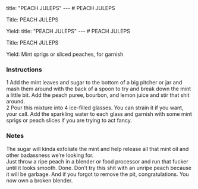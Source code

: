 <!DOCTYPE HTML PUBLIC "-//W3C//DTD HTML 4.0 Transitional//EN">
<html>
  <head>
  title: "PEACH JULEPS"
---
# PEACH JULEPS<link rel='stylesheet' href='style.css' type='text/css'><meta http-equiv="Content-Style-Stype" content="text/css">
     <meta http-equiv="Content-Type" content="text/html;charset=utf-8">
     </head><body><div class="recipe" itemscope itemtype="http://schema.org/Recipe"><div class='header'><p class="title"><span class="label">Title:</span> <span itemprop="name">PEACH JULEPS</span></p>
<p class="yields"><span class="label">Yield:</span> <span it<!DOCTYPE HTML PUBLIC "-//W3C//DTD HTML 4.0 Transitional//EN">
<html>
  <head>
  title: "PEACH JULEPS"
---
# PEACH JULEPS<link rel='stylesheet' href='style.css' type='text/css'><meta http-equiv="Content-Style-Stype" content="text/css">
     <meta http-equiv="Content-Type" content="text/html;charset=utf-8">
     </head><body><div class="recipe" itemscope itemtype="http://schema.org/Recipe"><div class='header'><p class="title"><span class="label">Title:</span> <span itemprop="name">PEACH JULEPS</span></p>
<p class="yields"><span class="label">Yield:</span> <span itngredients">Mint sprigs or sliced peaches, for garnish </li>
</ul>
</div>
<div class="instructions"><h3 class="Instructions">Instructions</h3><div itemprop="recipeInstructions"><p>1 Add the mint leaves and sugar to the bottom of a big pitcher or jar and mash them around with the back of a spoon to try and break down the mint a little bit. Add the peach puree, bourbon, and lemon juice and stir that shit around.<br>2 Pour this mixture into 4 ice-filled glasses. You can strain it if you want, your call. Add the sparkling water to each glass and garnish with some mint sprigs or peach slices if you are trying to act fancy.</p></div></div><div class="modifications"><h3 class="Notes">Notes</h3><p>The sugar will kinda exfoliate the mint and help release all that mint oil and other badassness we’re looking for.<br> Just throw a ripe peach in a blender or food processor and run that fucker until it looks smooth. Done. Don’t try this shit with an unripe peach because it will be garbage. And if you forgot to remove the pit, congratulations. You now own a broken blender.</p></div></div>

</body>
</html>